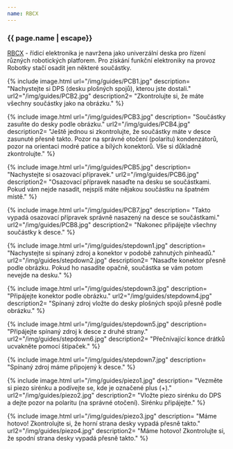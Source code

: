 ```yaml
---
name: RBCX
---
```

### {{ page.name | escape}}

[RBCX](https://github.com/RoboticsBrno/RB3204-RBCX) - řídicí elektronika je navržena jako univerzální deska pro řízení různých robotických platforem. Pro získání funkční elektroniky na provoz Robotky stačí osadit jen některé součástky.

{% include image.html
    url="/img/guides/PCB1.jpg"
    description=
        "Nachystejte si DPS (desku plošných spojů), kterou jste dostali."
    url2="/img/guides/PCB2.jpg"
    description2=
        "Zkontrolujte si, že máte všechny součástky jako na obrázku."
%}

{% include image.html
    url="/img/guides/PCB3.jpg"
    description=
        "Součástky zasuňte do desky podle obrázku."
    url2="/img/guides/PCB4.jpg"
    description2=
        "Ještě jednou si zkontrolujte, že součástky máte v desce zasunuté přesně takto. Pozor na správné otočení (polaritu) kondenzátorů, pozor na orientaci modré patice a bílých konektorů. Vše si důkladně zkontrolujte."
%}

{% include image.html
    url="/img/guides/PCB5.jpg"
    description=
        "Nachystejte si osazovací přípravek."
    url2="/img/guides/PCB6.jpg"
    description2=
        "Osazovací přípravek nasaďte na desku se součástkami. Pokud vám nejde nasadit, nejspíš máte nějakou součástku na špatném místě."
%}

{% include image.html
    url="/img/guides/PCB7.jpg"
    description=
        "Takto vypadá osazovací přípravek správně nasazený na desce se součástkami."
    url2="/img/guides/PCB8.jpg"
    description2=
        "Nakonec připájejte všechny součástky k desce."
%}

{% include image.html
    url="/img/guides/stepdown1.jpg"
    description=
        "Nachystejte si spínaný zdroj a konektor v podobě zahnutých pinheadů."
    url2="/img/guides/stepdown2.jpg"
    description2=
        "Nasaďte konektor přesně podle obrázku. Pokud ho nasadíte opačně, součástka se vám potom nevejde na desku."
%}

{% include image.html
    url="/img/guides/stepdown3.jpg"
    description=
        "Připájejte konektor podle obrázku."
    url2="/img/guides/stepdown4.jpg"
    description2=
        "Spínaný zdroj vložte do desky plošných spojů přesně podle obrázku."
%}

{% include image.html
    url="/img/guides/stepdown5.jpg"
    description=
        "Připájejte spínaný zdroj k desce z druhé strany."
    url2="/img/guides/stepdown6.jpg"
    description2=
        "Přečnívající konce drátků ucvakněte pomocí štípaček."
%}

{% include image.html
    url="/img/guides/stepdown7.jpg"
    description=
        "Spínaný zdroj máme připojený k desce."
%}

{% include image.html
    url="/img/guides/piezo1.jpg"
    description=
        "Vezměte si piezo sirénku a podívejte se, kde je označené plus (+)."
    url2="/img/guides/piezo2.jpg"
    description2=
        "Vložte piezo sirénku do DPS a dejte pozor na polaritu (na správné otočení). Sirénku připájejte."
%}

{% include image.html
    url="/img/guides/piezo3.jpg"
    description=
        "Máme hotovo! Zkontrolujte si, že horní strana desky vypadá přesně takto."
    url2="/img/guides/piezo4.jpg"
    description2=
        "Máme hotovo! Zkontrolujte si, že spodní strana desky vypadá přesně takto."
%}
